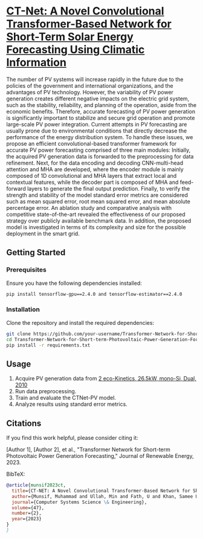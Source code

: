# [CT-Net: A Novel Convolutional Transformer-Based Network for Short-Term Solar Energy Forecasting Using Climatic Information ](https://d1wqtxts1xzle7.cloudfront.net/105220599/TSP_CSSE_38514-libre.pdf?1692776424=&response-content-disposition=inline%3B+filename%3DCT_NET_A_Novel_Convolutional_Transformer.pdf&Expires=1704184273&Signature=DrJ2~YV6Fm6aTtcI9Yo5nLZJ4d1eXcKw9PMl6CqRSzg9WeOr4Ea8QXLp8JpEeKbdzERWF391QqYQ1XJQHkYoClq~QDSSwU5PWESEfcc7r5vyA9GMjqP0-bgB2gnDjOp2fpz6R2H6mgEQllBLG7w7YsfDB0ImqgLaxcveyKX6Ib1fmVm-6rT-QQbxvKonsnhIKUKw~r6s4gBq5m8s1h7ybWb5T8alAxhOx2kFsRjfPTLdckizb~YslvSvwdys5BHfEfTKCcZlwqXVQMmoI-jy4iLtl7l-6LAICd2L0QYIzN6frA5TsTtQtPx2-CKtioYvZKcsX7G9GAaHrmwlvFlUmg__&Key-Pair-Id=APKAJLOHF5GGSLRBV4ZA)
The number of PV systems will increase rapidly in the future due to the policies of the government and international organizations, and the advantages of PV technology. However, the variability of PV power generation creates different negative impacts on the electric grid system, such as the stability, reliability, and planning of the operation, aside from the economic benefits. Therefore, accurate forecasting of PV power generation is significantly important to stabilize and secure grid operation and promote large-scale PV power integration. Current attempts in PV forecasting are usually prone due to environmental conditions that directly decrease the performance of the energy distribution system. To handle these issues, we propose an efficient convolutional-based transformer framework for accurate PV power forecasting comprised of three main modules: Initially, the acquired PV generation data is forwarded to the preprocessing for data refinement. Next, for the data encoding and decoding CNN-multi-head attention and MHA are developed, where the encoder module is mainly composed of 1D convolutional and MHA layers that extract local and contextual features, while the decoder part is composed of MHA and feed-forward layers to generate the final output prediction. Finally, to verify the strength and stability of the model standard error metrics are considered such as mean squared error, root mean squared error, and mean absolute percentage error. An ablation study and comparative analysis with competitive state-of-the-art revealed the effectiveness of our proposed strategy over publicly available benchmark data. In addition, the proposed model is investigated in terms of its complexity and size for the possible deployment in the smart grid. 


## Getting Started

### Prerequisites

Ensure you have the following dependencies installed:

```bash
pip install tensorflow-gpu==2.4.0 and tensorflow-estimator==2.4.0 
```
### Installation

Clone the repository and install the required dependencies:

```bash
git clone https://github.com/your-username/Transformer-Network-for-Short-term-Photovoltaic-Power-Generation-Forecasting.git](https://github.com/munsif200/Transformer-Network-for-Short-term-Photovoltaic-Power-Generation-Forecasting-.git
cd Transformer-Network-for-Short-term-Photovoltaic-Power-Generation-Forecasting
pip install -r requirements.txt
```

## Usage

1. Acquire PV generation data from [2 eco-Kinetics, 26.5kW, mono-Si, Dual, 2010](https://dkasolarcentre.com.au/source/alice-springs/dka-m11-3-phase)
2. Run data preprocessing.
3. Train and evaluate the CTNet-PV model.
4. Analyze results using standard error metrics.

## Citations

If you find this work helpful, please consider citing it:

[Author 1], [Author 2], et al., "Transformer Network for Short-term Photovoltaic Power Generation Forecasting," Journal of Renewable Energy, 2023.

BibTeX:

```bibtex
@article{munsif2023ct,
  title={CT-NET: A Novel Convolutional Transformer-Based Network for Short-Term Solar Energy Forecasting Using Climatic Information.},
  author={Munsif, Muhammad and Ullah, Min and Fath, U and Khan, Samee Ullah and Khan, Noman and Baik, Sung Wook},
  journal={Computer Systems Science \& Engineering},
  volume={47},
  number={2},
  year={2023}
}
}
